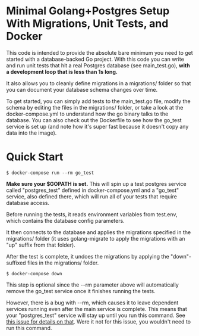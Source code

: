 # Minimal Golang+Postgres Setup With Migrations, Unit Tests, and Docker
This code is intended to provide the absolute bare minimum you need to get
started with a database-backed Go project. With this code you can write and
run unit tests that hit a real Postgres database (see main_test.go), **with a development loop
that is less than 1s long.**

It also allows you to cleanly define migrations in a migrations/ folder
so that you can document your database schema changes over time.

To get started, you can simply add tests to the main_test.go file, modify the
schema by editing the files in the migrations/ folder, or take a look at the
docker-compose.yml to understand how the go binary talks to the database. You
can also check out the Dockerfile to see how the go_test service is set up (and
note how it's super fast because it doesn't copy any data into the image).
# Quick Start
```
$ docker-compose run --rm go_test
```
**Make sure your $GOPATH is set.** This will spin up a test postgres
service called "postgres_test" defined 
in docker-compose.yml and a "go_test" service, also defined there, which
will run all of your tests that require database access.

Before running
the tests, it reads environment variables from test.env, which contains
the database config parameters.

It then connects to the database and
applies the migrations specified in the migrations/ folder (it uses
golang-migrate to apply the migrations with an "up" suffix from that
folder).

After the test is complete, it undoes the migrations by applying
the "down"-suffixed files in the migrations/ folder.

```
$ docker-compose down
```
This step is optional since the --rm parameter above will automatically
remove the go_test service once it finishes running the tests.

However, there
is a bug with --rm, which
causes it to leave dependent services running even after the main service
is complete. This means that your "postgres_test" service will stay up
until you run this command. See
[this issue for details on that](https://github.com/docker/compose/issues/2791).
Were it not for this issue, you wouldn't need to run this command.
